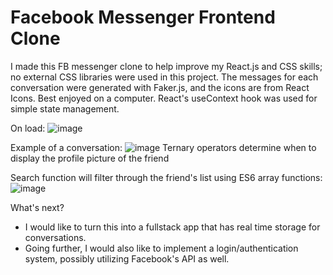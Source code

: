 # Facebook Messenger Frontend Clone
I made this FB messenger clone to help improve my React.js and CSS skills; no external CSS libraries were used in this project. The messages for each conversation were generated with Faker.js, and the icons are from React Icons. Best enjoyed on a computer. React's useContext hook was used for simple state management.

On load:
![image](https://user-images.githubusercontent.com/47995084/131172619-49b33a0f-fea4-439c-b4fa-0ad1b25f63fe.png)

Example of a conversation:
![image](https://user-images.githubusercontent.com/47995084/131173028-2767dda0-9f1f-4c1c-8f9b-8028fc54d4ca.png)
Ternary operators determine when to display the profile picture of the friend

Search function will filter through the friend's list using ES6 array functions:
![image](https://user-images.githubusercontent.com/47995084/131173068-d177b495-c620-42c7-897c-e5e1f6212c0e.png)

What's next?
* I would like to turn this into a fullstack app that has real time storage for conversations.
* Going further, I would also like to implement a login/authentication system, possibly utilizing Facebook's API as well.

